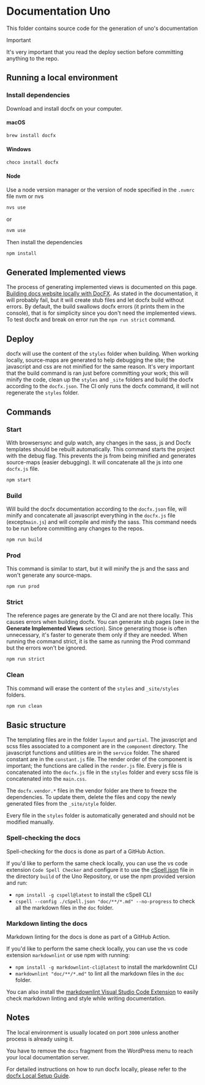 # Documentation Uno

This folder contains source code for the generation of uno's documentation

> [!IMPORTANT]
> It's very important that you read the deploy section before committing anything to the repo.

## Running a local environment

### Install dependencies

Download and install docfx on your computer.

#### macOS

```bash
brew install docfx
```

#### Windows

```bash
choco install docfx
```

#### Node

Use a node version manager or the version of node specified in the `.nvmrc` file nvm or nvs

```bash
nvs use
```

or

```bash
nvm use
```

Then install the dependencies

```bash
npm install
```

## Generated Implemented views

The process of generating implemented views is documented on this page. [Building docs website locally with DocFX](xref:Uno.Contributing.docfx#building-docs-website-locally-with-docfx).
As stated in the documentation, it will probably fail, but it will create stub files and let docfx build without errors.
By default, the build swallows docfx errors (it prints them in the console), that is for simplicity since you don't need
the implemented views. To test docfx and break on error run the `npm run strict` command.

## Deploy

docfx will use the content of the `styles` folder when building. When working locally, source-maps are generated to help
debugging the site; the javascript and css are not minified for the same reason. It's very important that the
build command is ran just before committing your work; this will minify the code, clean up the `styles` and `_site`
folders and build the docfx according to the `docfx.json`. The CI only runs the docfx command, it will not regenerate
the `styles` folder.

## Commands

### Start

With browsersync and gulp watch, any changes in the sass, js and Docfx templates should be rebuilt automatically.
This command starts the project with the debug flag. This prevents the js from being minified and generates source-maps
(easier debugging). It will concatenate all the js into one `docfx.js` file.

```bash
npm start
```

### Build

Will build the docfx documentation according to the `docfx.json` file, will minify and concatenate all javascript
everything in the `docfx.js` file (except`main.js`) and will compile and minify the sass. This command needs to be run
before committing any changes to the repos.

```bash
npm run build
```

### Prod

This command is similar to start, but it will minify the js and the sass and won't generate any source-maps.

```bash
npm run prod
```

### Strict

The reference pages are generate by the CI and are not there locally. This causes errors when building docfx. You can
generate stub pages (see in the **Generate Implemented Views** section). Since generating those is often unnecessary, it's
faster to generate them only if they are needed. When running the command strict, it is the same as running the Prod
command but the errors won't be ignored.

```bash
npm run strict
```

### Clean

This command will erase the content of the `styles` and `_site/styles` folders.

```bash
npm run clean
```

## Basic structure

The templating files are in the folder `layout` and `partial`. The javascript and scss files associated to a component
are in the `component` directory. The javascript functions and utilities are in the `service` folder. The shared constant
are in the `constant.js` file. The render order of the component is important; the functions are called in the `render.js`
file. Every js file is concatenated into the `docfx.js` file in the `styles` folder and every scss file is concatenated into
the `main.css`.

The `docfx.vendor.*` files in the vendor folder are there to freeze the dependencies. To update them, delete the files
and copy the newly generated files from the `_site/style` folder.

Every file in the `styles` folder is automatically generated and should not be modified manually.

### Spell-checking the docs

Spell-checking for the docs is done as part of a GitHub Action.

If you'd like to perform the same check locally, you can use the vs code extension `Code Spell Checker` and configure it to use the [cSpell.json](../build/cSpell.json) file in the directory `build` of the Uno Repository, or use the npm provided version and run:

* `npm install -g cspell@latest` to install the cSpell CLI
* `cspell --config ./cSpell.json "doc/**/*.md" --no-progress` to check all the markdown files in the `doc` folder.

### Markdown linting the docs

Markdown linting for the docs is done as part of a GitHub Action.

If you'd like to perform the same check locally, you can use the vs code extension `markdownlint` or use npm with running:

* `npm install -g markdownlint-cli@latest` to install the markdownlint CLI
* `markdownlint "doc/**/*.md"` to lint all the markdown files in the `doc` folder.

You can also install the [markdownlint Visual Studio Code Extension](https://marketplace.visualstudio.com/items?itemName=DavidAnson.vscode-markdownlint) to easily check markdown linting and style while writing documentation.

## Notes

The local environment is usually located on port `3000` unless another process is already using it.

You have to remove the `docs` fragment from the WordPress menu to reach your local documentation server.

For detailed instructions on how to run docfx locally, please refer to the [docfx Local Setup Guide](xref:Uno.Contributing.docfx).
